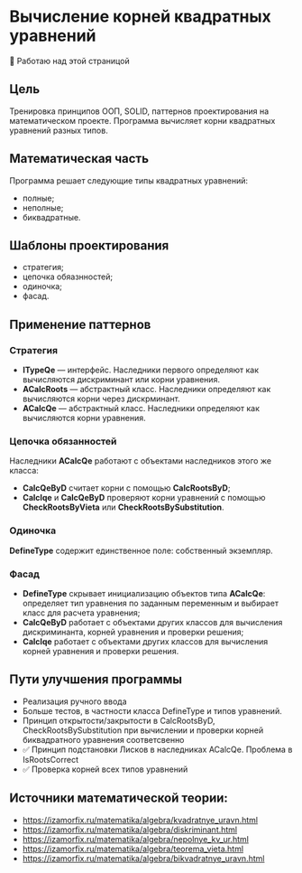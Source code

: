 # Вычисление корней квадратных уравнений 
:owl: Работаю над этой страницой

## Цель
Тренировка принципов ООП, SOLID, паттернов проектирования на математическом проекте. Программа вычисляет корни квадратных уравнений разных типов. 
<!--
  Стратегия, цепочка обязанностей, синглтон, фасад, интверсия управления и внедрение зависимостей.
  Проверка следования принципам ООП, СОЛИД
-->
## Математическая часть
Программа решает следующие типы квадратных уравнений:
- полные;
- неполные;
- биквадратные.

## Шаблоны проектирования
- стратегия;
- цепочка обяазнностей;
- одиночка;
- фасад.

## Применение паттернов
### Стратегия 
- **ITypeQe** — интерфейс. Наследники первого определяют как вычисляются дискриминант или корни уравнения.
- **ACalcRoots** — абстрактный класс. Наследники определяют как вычисляются корни через дискрминант.
- **ACalcQe** — абстрактный класс. Наследники определяют как вычисляются корни уравнения. 

### Цепочка обязанностей
Наследники **ACalcQe** работают с объектами наследников этого же класса: 
- **CalcQeByD** считает корни с помощью **CalcRootsByD**; 
- **CalcIqe** и **CalcQeByD** проверяют корни уравнений с помощью **CheckRootsByVieta** или **CheckRootsBySubstitution**.

### Одиночка
**DefineType** содержит единственное поле: собственный экземпляр.

### Фасад 
- **DefineType** скрывает инициализацию объектов типа **ACalcQe**: определяет тип уравнения по заданным переменным и выбирает класс для расчета уравнения;
- **CalcQeByD** работает с объектами других классов для вычисления дискриминанта, корней уравнения и проверки решения;  
- **CalcIqe** работает с объектами других классов для вычисления корней уравнения и проверки решения.

## Пути улучшения программы 
- Реализация ручного ввода
- Больше тестов, в частности класса DefineType и типов уравнений.   
- Принцип открытости/закрытости в CalcRootsByD, CheckRootsBySubstitution при вычислении и проверки корней биквадратного уравнения соответсвенно 
- ✅ Принцип подстановки Лисков в наследниках ACalcQe. Проблема в IsRootsCorrect
- ✅ Проверка корней всех типов уравнений

## Источники математической теории:
- https://izamorfix.ru/matematika/algebra/kvadratnye_uravn.html
- https://izamorfix.ru/matematika/algebra/diskriminant.html
- https://izamorfix.ru/matematika/algebra/nepolnye_kv_ur.html
- https://izamorfix.ru/matematika/algebra/teorema_vieta.html
- https://izamorfix.ru/matematika/algebra/bikvadratnye_uravn.html
